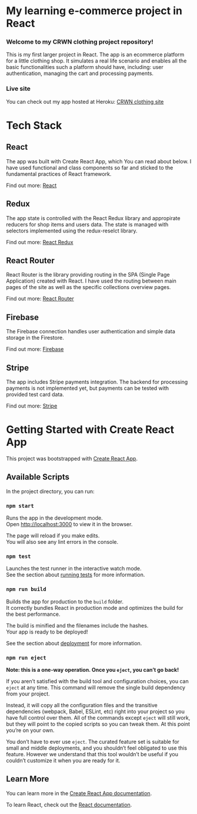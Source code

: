 # My learning e-commerce project in React

### Welcome to my CRWN clothing project repository!

This is my first larger project in React. The app is an ecommerce platform for a little clothing shop. It simulates a real life scenario and enables all the basic functionalities such a platform should have, including: user authentication, managing the cart and processing payments.

### Live site

You can check out my app hosted at Heroku: [CRWN clothing site](https://davekentucky-crwn.herokuapp.com/)

# Tech Stack

## React

The app was built with Create React App, which You can read about below. I have used functional and class components so far and sticked to the fundamental practices of React framework.

Find out more: [React](https://pl.reactjs.org/)

## Redux

The app state is controlled with the React Redux library and appropirate reducers for shop items and users data. The state is managed with selectors implemented using the redux-reselct library.

Find out more: [React Redux](https://react-redux.js.org/)

## React Router

React Router is the library providing routing in the SPA (Single Page Application) created with React. I have used the routing between main pages of the site as well as the specific collections overview pages.

Find out more: [React Router](https://reactrouter.com/)

## Firebase

The Firebase connection handles user authentication and simple data storage in the Firestore.

Find out more: [Firebase](https://firebase.google.com/)

## Stripe

The app includes Stripe payments integration. The backend for processing payments is not implemented yet, but payments can be tested with provided test card data.

Find out more: [Stripe](https://stripe.com/)

# Getting Started with Create React App

This project was bootstrapped with [Create React App](https://github.com/facebook/create-react-app).

## Available Scripts

In the project directory, you can run:

### `npm start`

Runs the app in the development mode.\
Open [http://localhost:3000](http://localhost:3000) to view it in the browser.

The page will reload if you make edits.\
You will also see any lint errors in the console.

### `npm test`

Launches the test runner in the interactive watch mode.\
See the section about [running tests](https://facebook.github.io/create-react-app/docs/running-tests) for more information.

### `npm run build`

Builds the app for production to the `build` folder.\
It correctly bundles React in production mode and optimizes the build for the best performance.

The build is minified and the filenames include the hashes.\
Your app is ready to be deployed!

See the section about [deployment](https://facebook.github.io/create-react-app/docs/deployment) for more information.

### `npm run eject`

**Note: this is a one-way operation. Once you `eject`, you can’t go back!**

If you aren’t satisfied with the build tool and configuration choices, you can `eject` at any time. This command will remove the single build dependency from your project.

Instead, it will copy all the configuration files and the transitive dependencies (webpack, Babel, ESLint, etc) right into your project so you have full control over them. All of the commands except `eject` will still work, but they will point to the copied scripts so you can tweak them. At this point you’re on your own.

You don’t have to ever use `eject`. The curated feature set is suitable for small and middle deployments, and you shouldn’t feel obligated to use this feature. However we understand that this tool wouldn’t be useful if you couldn’t customize it when you are ready for it.

## Learn More

You can learn more in the [Create React App documentation](https://facebook.github.io/create-react-app/docs/getting-started).

To learn React, check out the [React documentation](https://reactjs.org/).
